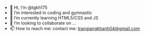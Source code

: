 - 👋 Hi, I’m @tgkh175
- 👀 I’m interested in coding and gymnastic
- 🌱 I’m currently learning HTML5/CSS and JS
- 💞️ I’m looking to collaborate on ...
- 📫 How to reach me: contact me: trangiangkhanh04@gmail.com

<!---
tgkh175/tgkh175 is a ✨ special ✨ repository because its `README.md` (this file) appears on your GitHub profile.
You can click the Preview link to take a look at your changes.
--->
